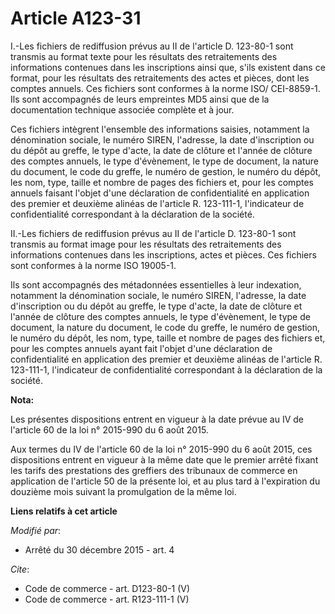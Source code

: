# Article A123-31

I.-Les fichiers de rediffusion prévus au II de l'article D. 123-80-1 sont transmis au format texte pour les résultats des
retraitements des informations contenues dans les inscriptions ainsi que, s'ils existent dans ce format, pour les résultats
des retraitements des actes et pièces, dont les comptes annuels. Ces fichiers sont conformes à la norme ISO/ CEI-8859-1. Ils
sont accompagnés de leurs empreintes MD5 ainsi que de la documentation technique associée complète et à jour. 

Ces fichiers intègrent l'ensemble des informations saisies, notamment la dénomination sociale, le numéro SIREN, l'adresse, la
date d'inscription ou du dépôt au greffe, le type d'acte, la date de clôture et l'année de clôture des comptes annuels, le
type d'évènement, le type de document, la nature du document, le code du greffe, le numéro de gestion, le numéro du dépôt,
les nom, type, taille et nombre de pages des fichiers et, pour les comptes annuels faisant l'objet d'une déclaration de
confidentialité en application des premier et deuxième alinéas de l'article R. 123-111-1, l'indicateur de confidentialité
correspondant à la déclaration de la société. 

II.-Les fichiers de rediffusion prévus au II de l'article D. 123-80-1 sont transmis au format image pour les résultats des
retraitements des informations contenues dans les inscriptions, actes et pièces. Ces fichiers sont conformes à la norme ISO
19005-1. 

Ils sont accompagnés des métadonnées essentielles à leur indexation, notamment la dénomination sociale, le numéro SIREN,
l'adresse, la date d'inscription ou du dépôt au greffe, le type d'acte, la date de clôture et l'année de clôture des comptes
annuels, le type d'évènement, le type de document, la nature du document, le code du greffe, le numéro de gestion, le numéro
du dépôt, les nom, type, taille et nombre de pages des fichiers et, pour les comptes annuels ayant fait l'objet d'une
déclaration de confidentialité en application des premier et deuxième alinéas de l'article R. 123-111-1, l'indicateur de
confidentialité correspondant à la déclaration de la société.

**Nota:**

Les présentes dispositions entrent en vigueur à la date prévue au IV de l'article 60 de la loi n° 2015-990 du 6 août 2015. 

Aux   termes du IV de l'article 60 de la loi n° 2015-990 du 6 août 2015, ces   dispositions entrent en vigueur à la même date
que le premier arrêté   fixant les tarifs des prestations des greffiers des tribunaux de   commerce en application de
l'article 50 de la présente loi, et au plus   tard à l'expiration du douzième mois suivant la promulgation de la même   loi.

**Liens relatifs à cet article**

_Modifié par_:

  - Arrêté du 30 décembre 2015 - art. 4

_Cite_:

  - Code de commerce - art. D123-80-1 (V)
  - Code de commerce - art. R123-111-1 (V)
